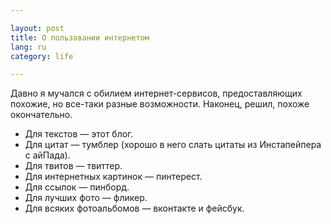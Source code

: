 ```yaml
---

layout: post
title: О пользовании интернетом 
lang: ru
category: life

---
```


Давно я мучался с обилием интернет-сервисов, предоставляющих похожие, но
все-таки разные возможности. Наконец, решил, похоже окончательно.

* Для текстов — этот блог.
* Для цитат — тумблер (хорошо в него слать цитаты из Инстапейпера с айПада).
* Для твитов — твиттер.
* Для интернетных картинок — пинтерест.
* Для ссылок — пинборд.
* Для лучших фото — фликер.
* Для всяких фотоальбомов — вконтакте и фейсбук.
